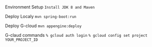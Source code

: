 Environment Setup
`Install JDK 8 and Maven`


Deploy Localy
`mvn spring-boot:run`

Deploy G-cloud
`mvn appengine:deploy`

G-claud commands
`% gcloud auth login`
`% gcloud config set project YOUR_PROJECT_ID`
